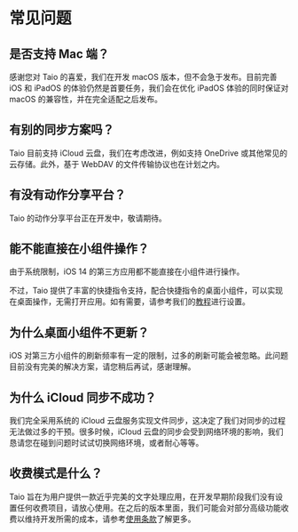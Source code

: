 # 常见问题

## 是否支持 Mac 端？

感谢您对 Taio 的喜爱，我们在开发 macOS 版本，但不会急于发布。目前完善 iOS 和 iPadOS 的体验仍然是首要任务，我们会在优化 iPadOS 体验的同时保证对 macOS 的兼容性，并在完全适配之后发布。

## 有别的同步方案吗？

Taio 目前支持 iCloud 云盘，我们在考虑改进，例如支持 OneDrive 或其他常见的云存储。此外，基于 WebDAV 的文件传输协议也在计划之内。

## 有没有动作分享平台？

Taio 的动作分享平台正在开发中，敬请期待。

## 能不能直接在小组件操作？

由于系统限制，iOS 14 的第三方应用都不能直接在小组件进行操作。

不过，Taio 提供了丰富的快捷指令支持，配合快捷指令的桌面小组件，可以实现在桌面操作，无需打开应用。如有需要，请参考我们的[教程](cn/integration/shortcuts)进行设置。

## 为什么桌面小组件不更新？

iOS 对第三方小组件的刷新频率有一定的限制，过多的刷新可能会被忽略。此问题目前没有完美的解决方案，请您稍后再试，感谢理解。

## 为什么 iCloud 同步不成功？

我们完全采用系统的 iCloud 云盘服务实现文件同步，这决定了我们对同步的过程无法做过多的干预。很多时候，iCloud 云盘的同步会受到网络环境的影响，我们恳请您在碰到问题时试试切换网络环境，或者耐心等等。

## 收费模式是什么？

Taio 旨在为用户提供一款近乎完美的文字处理应用，在开发早期阶段我们没有设置任何收费项目，请放心使用。在之后的版本里面，我们可能会对部分高级功能收费以维持开发所需的成本，请参考[使用条款](cn/terms.md)了解更多。